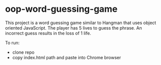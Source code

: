# oop-word-guessing-game

This project is a word guessing game similar to Hangman that uses object oriented JavaScript. The player has 5 lives to guess the phrase. An incorrect guess results in the loss of 1 life.

To run:
  - clone repo
  - copy index.html path and paste into Chrome browser
